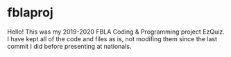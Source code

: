 # fblaproj
Hello! This was my 2019-2020 FBLA Coding & Programming project EzQuiz.
I have kept all of the code and files as is, not modifing them since the last commit I did before presenting at nationals.
